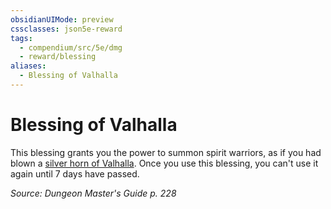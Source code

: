 ```yaml
---
obsidianUIMode: preview
cssclasses: json5e-reward
tags:
  - compendium/src/5e/dmg
  - reward/blessing
aliases:
  - Blessing of Valhalla
---
```

# Blessing of Valhalla

This blessing grants you the power to summon spirit warriors, as if you had blown a [silver horn of Valhalla](2-Mechanics/CLI/items/horn-of-valhalla-silver.md). Once you use this blessing, you can't use it again until 7 days have passed.

*Source: Dungeon Master's Guide p. 228*
